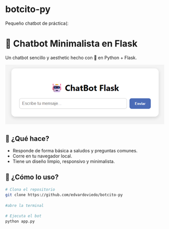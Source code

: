# botcito-py
Pequeño chatbot de práctica(:

# 💬 Chatbot Minimalista en Flask

Un chatbot sencillo y aesthetic hecho con 💖 en Python + Flask.

![Vista previa del script](./image.png)

## 🧠 ¿Qué hace?

- Responde de forma básica a saludos y preguntas comunes.
- Corre en tu navegador local.
- Tiene un diseño limpio, responsivo y minimalista.

## 🚀 ¿Cómo lo uso?

```bash
# Clona el repositorio
git clone https://github.com/edvardoviedo/botcito-py

#abre la terminal

# Ejecuta el bot
python app.py
